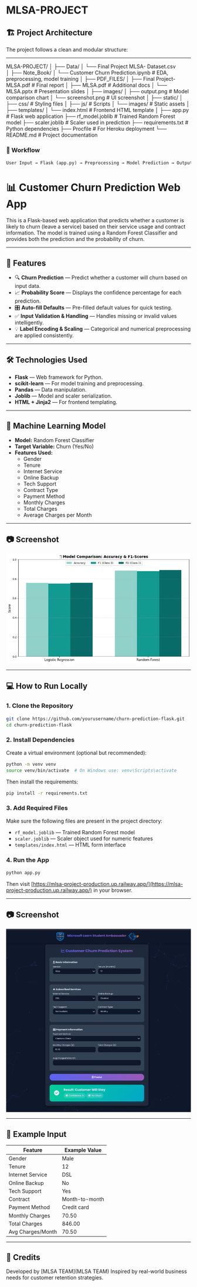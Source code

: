 # MLSA-PROJECT

## 🏗️ Project Architecture

The project follows a clean and modular structure:


---

MLSA-PROJECT/
│
├── Data/
│   └── Final Project MLSA- Dataset.csv          
│
├── Note_Book/
│   └── Customer Churn Prediction.ipynb          # EDA, preprocessing, model training
│
├── PDF_FILES/
│   ├── Final Project- MLSA.pdf                  # Final report
│   ├── MLSA.pdf                                 # Additional docs
│   └── MLSA.pptx                                # Presentation slides
│
├── images/
│   ├── output.png                               # Model comparison chart
│   └── screenshot.png                           # UI screenshot
│
├── static/
│   ├── css/                                     # Styling files
│   ├── js/                                      # Scripts
│   └── images/                                  # Static assets
│
├── templates/
│   └── index.html                               # Frontend HTML template
│
├── app.py                                       # Flask web application
├── rf_model.joblib                              # Trained Random Forest model
├── scaler.joblib                                # Scaler used in prediction
├── requirements.txt                             # Python dependencies
├── Procfile                                     # For Heroku deployment
└── README.md                                    # Project documentation


### 🔄 Workflow
```txt
User Input → Flask (app.py) → Preprocessing → Model Prediction → Output
```
# 📊 Customer Churn Prediction Web App

This is a Flask-based web application that predicts whether a customer is likely to churn (leave a service) based on their service usage and contract information. The model is trained using a Random Forest Classifier and provides both the prediction and the probability of churn.

---

## 🚀 Features

- 🔍 **Churn Prediction** — Predict whether a customer will churn based on input data.
- 📈 **Probability Score** — Displays the confidence percentage for each prediction.
- 🎛️ **Auto-fill Defaults** — Pre-filled default values for quick testing.
- ✅ **Input Validation & Handling** — Handles missing or invalid values intelligently.
- 💡 **Label Encoding & Scaling** — Categorical and numerical preprocessing are applied consistently.

---

## 🛠️ Technologies Used

- **Flask** — Web framework for Python.
- **scikit-learn** — For model training and preprocessing.
- **Pandas** — Data manipulation.
- **Joblib** — Model and scaler serialization.
- **HTML + Jinja2** — For frontend templating.

---

## 🧠 Machine Learning Model

- **Model:** Random Forest Classifier
- **Target Variable:** Churn (Yes/No)
- **Features Used:**
  - Gender
  - Tenure
  - Internet Service
  - Online Backup
  - Tech Support
  - Contract Type
  - Payment Method
  - Monthly Charges
  - Total Charges
  - Average Charges per Month

---

## 📷 Screenshot

![App Screenshot](images/output.png)

---

## 💻 How to Run Locally

### 1. Clone the Repository

```bash
git clone https://github.com/yourusername/churn-prediction-flask.git
cd churn-prediction-flask
```
### 2. Install Dependencies

Create a virtual environment (optional but recommended):

```bash
python -m venv venv
source venv/bin/activate  # On Windows use: venv\Scripts\activate
```

Then install the requirements:

```bash
pip install -r requirements.txt
```

### 3. Add Required Files

Make sure the following files are present in the project directory:

* `rf_model.joblib` — Trained Random Forest model
* `scaler.joblib` — Scaler object used for numeric features
* `templates/index.html` — HTML form interface

### 4. Run the App

```bash
python app.py
```

Then visit [https://mlsa-project-production.up.railway.app/](https://mlsa-project-production.up.railway.app/) in your browser.

---

## 📷 Screenshot

![App Screenshot](images/screenshot.png)

---

## 📝 Example Input

| Feature           | Example Value  |
| ----------------- | -------------- |
| Gender            | Male           |
| Tenure            | 12             |
| Internet Service  | DSL            |
| Online Backup     | No             |
| Tech Support      | Yes            |
| Contract          | Month-to-month |
| Payment Method    | Credit card    |
| Monthly Charges   | 70.50          |
| Total Charges     | 846.00         |
| Avg Charges/Month | 70.50          |

---

## 🙌 Credits

Developed by [MLSA TEAM](MLSA TEAM)
Inspired by real-world business needs for customer retention strategies.

